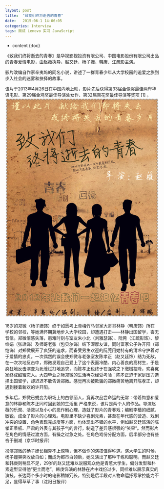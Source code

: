 ```yaml
---
layout: post
title:  "致我们终将逝去的青春"
date:   2015-06-1 14:06:05
categories: Interview
tags: 面试 Lenovo 实习 JavaScript
---
```


* content
{:toc}


《致我们终将逝去的青春》是华视影视投资有限公司、中国电影股份有限公司出品的青春爱情电影，由赵薇执导，赵又廷、杨子姗、韩庚、江疏影主演。

影片改编自作家辛夷坞的同名小说，讲述了一群青春少年从大学校园的追爱之旅到步入社会的迷雾和抉择的故事。

该片于2013年4月26日在中国内地上映，影片先后获得第33届金像奖最佳两岸华语电影、第29届金鸡奖最佳导演处女作、第32届百花奖最佳导演等奖项 [1]  。
![image](https://github.com/double-digit/double-digit.github.io/raw/master/10.jpg)




18岁的郑微（杨子姗饰）终于如愿考上青梅竹马邻家大哥哥林静（韩庚饰）所在学校的邻校，等她满怀期冀地步入大学校园，却遭遇打击——林静出国留学，杳无音信。郑微倍感失落，患难时刻与室友朱小北（刘雅瑟饰）、阮莞（江疏影饰）、黎维娟（张瑶饰）及师哥老张（包贝尔饰）结下深厚友谊，同时富家公子许开阳（郑恺饰）对郑微展开了疯狂的追求，而备受男生欢迎的阮莞用她特有的清冷守护着对于爱情的忠贞。一次偶然的误会使郑微与老张室友陈孝正（赵又廷饰）结为死敌，在一次次地反击中，郑微发现自己爱上了这个表面冷酷、内心善良的高材生，于是疯狂地反击演变为死缠烂打地追求，而陈孝正也终于在强攻之下缴械投降，欢喜冤家终成甜蜜恋人。大四毕业之际郑微的生活再次经受考验：陈孝正迫于家庭压力选择出国留学，却迟迟不敢告诉郑微。感觉再次被欺骗的郑微痛苦地离开陈孝正，却遇到搂着新欢的许开阳。

多年后，郑微已蜕变为职场上的白领丽人，竟再次品尝命运的无常：带着悔意和爱意的林静和陈孝正同时回到她的生活里 
严格来说，该片是两个人的作品。导演赵薇的乐观、活泼以及小小的恶作剧心理，造就了影片的青春戏；编剧李樯的细腻、敏锐，成全了影片的心理戏。电影里不缺少喜剧元素，甚至在年代感的营造、戏剧冲突的设置、角色表现完成度等方面，均体现出不错的水平，例如赵又廷饰演的陈孝正呆板、严肃的外表与其孩子气的言行，制造了差异感很强的“笑果”。然而影片在角色的情感过渡方面，有操之过急之处。在角色戏份分配方面，后半部分也有些吝于删减（京华时报评）

扮演郑微的杨子姗长相算不上惊艳，但不做作的演技值得称道。演大学生的时候，杨子姗哭笑收放自如；而成为都市白领后，她又演出了那种干练和聪明。而赵又廷和韩庚则稍显不足，29岁的赵又廷难以说服观众他是青葱大学生，偏分发型和朴素造型显得他“更土而老”。韩庚饰演的林静在片中戏份过少，同样难以展示真实的演技。长达两个多小时的电影稍嫌冗长，特别是后半段对人物命运抒写掌控能力不足，显得草草了事（沈阳日报评）
